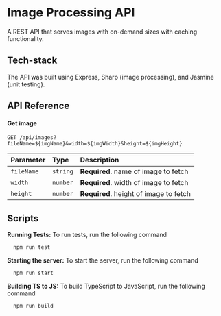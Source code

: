
# Image Processing API

A REST API that serves images with on-demand sizes with caching functionality.

## Tech-stack

The API was built using Express, Sharp (image processing), and Jasmine (unit testing).


## API Reference

#### Get image

```http
GET /api/images?fileName=${imgName}&width=${imgWidth}&height=${imgHeight}
```

| Parameter | Type     | Description                       |
| :-------- | :------- | :-------------------------------- |
| `fileName`      | `string` | **Required**. name of image to fetch |
| `width`         | `number` | **Required**. width of image to fetch |
| `height`         | `number` | **Required**. height of image to fetch |



## Scripts

**Running Tests:**
To run tests, run the following command

```bash
  npm run test
```

**Starting the server:**
To start the server, run the following command

```bash
  npm run start
```

**Building TS to JS:**
To build TypeScript to JavaScript, run the following command

```bash
  npm run build
```